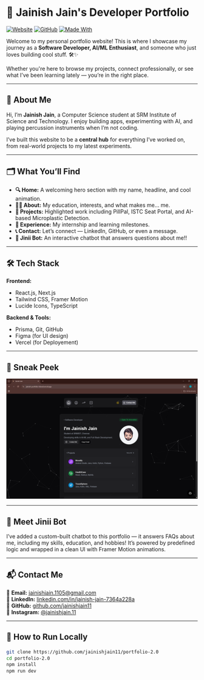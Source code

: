 # 🚀 Jainish Jain's Developer Portfolio

[![Website](https://img.shields.io/badge/Live%20Website-%F0%9F%94%8E-green)](https://jainish-portfolio-blond.vercel.app/)
[![GitHub](https://img.shields.io/badge/GitHub-Repo-blue?logo=github)](https://github.com/jainishjain11/portfolio-2.0)
[![Made With](https://img.shields.io/badge/Built%20with-Next.js%20%26%20TailwindCSS-blueviolet)](#tech-stack)

Welcome to my personal portfolio website! This is where I showcase my journey as a **Software Developer, AI/ML Enthusiast**, and someone who just loves building cool stuff. 🛠️✨

Whether you're here to browse my projects, connect professionally, or see what I’ve been learning lately — you’re in the right place.

---

## 🧠 About Me

Hi, I’m **Jainish Jain**, a Computer Science student at SRM Institute of Science and Technology. I enjoy building apps, experimenting with AI, and playing percussion instruments when I’m not coding.

I’ve built this website to be a **central hub** for everything I’ve worked on, from real-world projects to my latest experiments.

---

## 🗂️ What You’ll Find

- **🔍 Home:** A welcoming hero section with my name, headline, and cool animation.
- **👨‍💻 About:** My education, interests, and what makes me... me.
- **🚀 Projects:** Highlighted work including PillPal, ISTC Seat Portal, and AI-based Microplastic Detection.
- **💼 Experience:** My internship and learning milestones.
- **📞 Contact:** Let’s connect — LinkedIn, GitHub, or even a message.
- **🤖 Jinii Bot:** An interactive chatbot that answers questions about me!!

---


## 🛠️ Tech Stack

**Frontend:**  
- React.js, Next.js  
- Tailwind CSS, Framer Motion  
- Lucide Icons, TypeScript  

**Backend & Tools:**   
- Prisma, Git, GitHub  
- Figma (for UI design)  
- Vercel (for Deployement)
---


## 📸 Sneak Peek

![Portfolio Screenshot](assets/portfolio-preview.png)

---

## 🤖 Meet Jinii Bot

I’ve added a custom-built chatbot to this portfolio — it answers FAQs about me, including my skills, education, and hobbies! It’s powered by predefined logic and wrapped in a clean UI with Framer Motion animations.

---

## 📬 Contact Me

📧 **Email:** jainishjain.1105@gmail.com  
🔗 **LinkedIn:** [linkedin.com/in/jainish-jain-7364a228a](https://linkedin.com/in/jainishjain11)  
🐙 **GitHub:** [github.com/jainishjain11](https://github.com/jainishjain11)  
📸 **Instagram:** [@jainishjain.11](https://instagram.com/jainishjain.11)

---


## 📌 How to Run Locally

```bash
git clone https://github.com/jainishjain11/portfolio-2.0
cd portfolio-2.0
npm install
npm run dev
